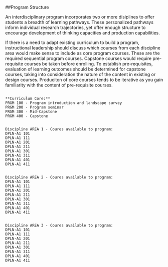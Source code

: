 ##Program Structure

An interdisciplinary program incorporates two or more disiplines to offer students a breadth of learning pathways. These personalized pathways inform individual research trajectories, yet offer enough structure to encourage development of thinking capacities and production capabilities.

If there is a need to adapt existing curriculum to build a program, instructional leadership should discuss which courses from each discipline area would make sense to include as core program courses. These are the required sequential program courses. Capstone courses would require pre-requisite courses be taken before enrolling. To establish pre-requisites, evaluation of learning outcomes should be determined for capstone courses, taking into consideration the nature of the content in existing or design courses. Produciton of core courses tends to be iterative as you gain familiarity with the content of pre-requisite courses.

```

**Curriculum Core:**
PRGM 100 - Program introduction and landscape survey
PRGM 200 - Program seminar
PRGM 300 - Mid-Capstone
PRGM 400 - Capstone

```
```

Discipline AREA 1 - Coures available to program:
DPLN-A1 101
DPLN-A1 111
DPLN-A1 201
DPLN-A1 211
DPLN-A1 301
DPLN-A1 311
DPLN-A1 401
DPLN-A1 411

```
```

Discipline AREA 2 - Coures available to program:
DPLN-A1 101
DPLN-A1 111
DPLN-A1 201
DPLN-A1 211
DPLN-A1 301
DPLN-A1 311
DPLN-A1 401
DPLN-A1 411

```

```

Discipline AREA 3 - Coures available to program:
DPLN-A1 101
DPLN-A1 111
DPLN-A1 201
DPLN-A1 211
DPLN-A1 301
DPLN-A1 311
DPLN-A1 401
DPLN-A1 411

```
